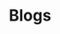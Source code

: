 ---
layout: collection
order: 4
title: Blogs
includeInBreadcrumbs: true

description: Blogs from the delivery community
paginationHeading: Example collection
pagination:
  data: collections.blog
  size: 10

aside:
  title: Aside
  content: | 
    A small portion of content that is **indirectly** related to the main content.
related:
  sections:
    - title: Related links
      items:
        - text: Layouts
          href: ../../layouts
        - text: Options
          href: ../../options
      subsections:
        - title: Eleventy documentation
          items:
          - text: Front matter data
            href: https://www.11ty.dev/docs/data-frontmatter/

---